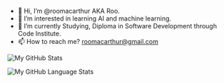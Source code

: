 - 👋 Hi, I’m @roomacarthur AKA Roo.
- 👀 I’m interested in learning AI and machine learning. 
- 🌱 I’m currently Studying, Diploma in Software Development through Code Institute. 
- 📫 How to reach me? roomacarthur@gmail.com

![My GitHub Stats](https://github-readme-stats.vercel.app/api/?username=roomacarthur&count_private=true&show_icons=true&theme=shades-of-purple&showicons=true)

![My GitHub Language Stats](https://github-readme-stats.vercel.app/api/top-langs/?username=roomacarthur&layout=compact&theme=shades-of-purple)

